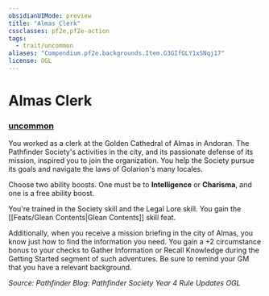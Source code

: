 ```yaml
---
obsidianUIMode: preview
title: "Almas Clerk"
cssclasses: pf2e,pf2e-action
tags:
  - trait/uncommon
aliases: "Compendium.pf2e.backgrounds.Item.G3GIfGLY1xSNqj17"
license: OGL
---
```

# Almas Clerk

### [uncommon](uncommon "Uncommon Rarity Trait")






You worked as a clerk at the Golden Cathedral of Almas in Andoran. The Pathfinder Society's activities in the city, and its passionate defense of its mission, inspired you to join the organization. You help the Society pursue its goals and navigate the laws of Golarion's many locales.

Choose two ability boosts. One must be to **Intelligence** or **Charisma**, and one is a free ability boost.

You're trained in the Society skill and the Legal Lore skill. You gain the [[Feats/Glean Contents|Glean Contents]] skill feat.

Additionally, when you receive a mission briefing in the city of Almas, you know just how to find the information you need. You gain a +2 circumstance bonus to your checks to Gather Information or Recall Knowledge during the Getting Started segment of such adventures. Be sure to remind your GM that you have a relevant background.

*Source: Pathfinder Blog: Pathfinder Society Year 4 Rule Updates*
*OGL*